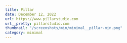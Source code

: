 ```yaml
---
title: Pillar
date: December 12, 2022
url: https://www.pillarstudio.com
url__pretty: pillarstudio.com
thumbnail: "/screenshots/min/minimal__pillar-min.png"
category: minimal
---
```

